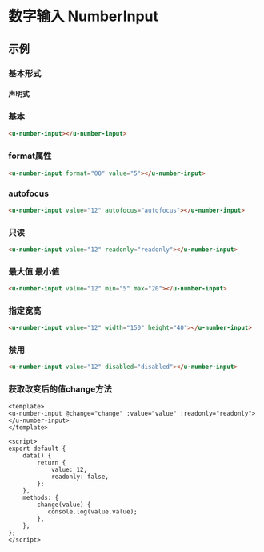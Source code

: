 # 数字输入 NumberInput

## 示例
### 基本形式

#### 声明式

### 基本
``` html
<u-number-input></u-number-input>
```

### format属性
``` html
<u-number-input format="00" value="5"></u-number-input>
```

### autofocus
``` html
<u-number-input value="12" autofocus="autofocus"></u-number-input>
```

### 只读
``` html
<u-number-input value="12" readonly="readonly"></u-number-input>
```

### 最大值 最小值
``` html
<u-number-input value="12" min="5" max="20"></u-number-input>
```

### 指定宽高
``` html
<u-number-input value="12" width="150" height="40"></u-number-input>
```

### 禁用
``` html
<u-number-input value="12" disabled="disabled"></u-number-input>
```

### 获取改变后的值change方法
``` vue
<template>
<u-number-input @change="change" :value="value" :readonly="readonly"></u-number-input>
</template>

<script>
export default {
	data() {
        return {
            value: 12,
            readonly: false,
        };
    },
    methods: {
        change(value) {
           console.log(value.value);
        },
    },
};
</script>
```
